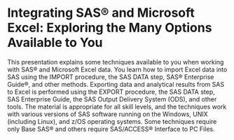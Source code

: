 # Integrating SAS® and Microsoft Excel: Exploring the Many Options Available to You

This presentation explains some techniques available to you when working with SAS® and Microsoft Excel data. You learn how to import Excel data into SAS using the IMPORT procedure, the SAS DATA step, SAS® Enterprise Guide®, and other methods. Exporting data and analytical results from SAS to Excel is performed using the EXPORT procedure, the SAS DATA step, SAS Enterprise Guide, the SAS Output Delivery System (ODS), and other tools. The material is appropriate for all skill levels, and the techniques work with various versions of SAS software running on the Windows, UNIX (including Linux), and z/OS operating systems. Some techniques require only Base SAS® and others require SAS/ACCESS® Interface to PC Files.
